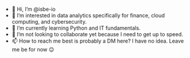- 👋 Hi, I’m @isbe-io
- 👀 I’m interested in data analytics specifically for finance, cloud computing, and cybersecurity.
- 🌱 I’m currently learning Python and IT fundamentals.
- 💞️ I’m not looking to collaborate yet because I need to get up to speed.
- 📫 How to reach me best is probably a DM here? I have no idea. Leave me be for now 😉

<!---
isbe-io/isbe-io is a ✨ special ✨ repository because its `README.md` (this file) appears on your GitHub profile.
You can click the Preview link to take a look at your changes.
--->
